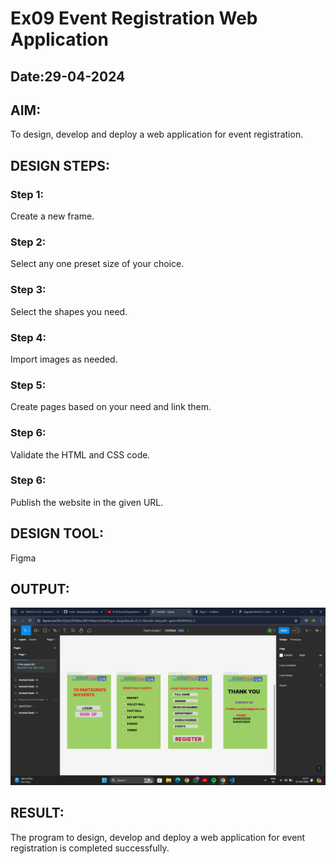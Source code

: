 # Ex09 Event Registration Web Application
## Date:29-04-2024

## AIM:
To design, develop and deploy a web application for event registration.

## DESIGN STEPS:

### Step 1:
Create a new frame.

### Step 2:
Select any one preset size of your choice.

### Step 3:
Select the shapes you need.

### Step 4:
Import images as needed.

### Step 5:
Create pages based on your need and link them.

### Step 6:

Validate the HTML and CSS code.

### Step 6:

Publish the website in the given URL.

## DESIGN TOOL:
Figma



## OUTPUT:

![alt text](<Screenshot 2024-04-27 123707.png>)

## RESULT:
The program to design, develop and deploy a web application for event registration is completed successfully.
